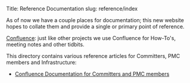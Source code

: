 Title: Reference Documentation
slug: reference/index

As of now we have a couple places for documentation; this new website hopes to
collate them and provide a single or primary point of reference.

[Confluence](https://cwiki.apache.org/confluence/display/INFRA/Index): just like
other projects we use Confluence for How-To's, meeting notes and other tidbits.

This directory contains various reference articles for Committers, PMC members and Infrastructure:

- [Confluence Documentation for Committers and PMC members](https://cwiki.apache.org/confluence/display/INFRA/Index)
